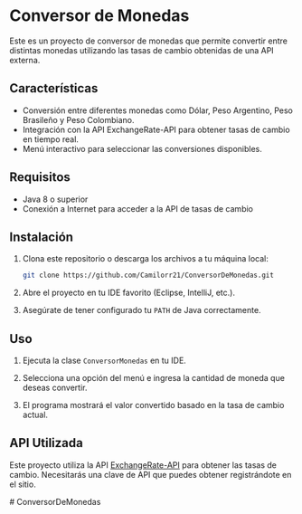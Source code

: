 # Conversor de Monedas

Este es un proyecto de conversor de monedas que permite convertir entre distintas monedas utilizando las tasas de cambio obtenidas de una API externa.

## Características

- Conversión entre diferentes monedas como Dólar, Peso Argentino, Peso Brasileño y Peso Colombiano.
- Integración con la API ExchangeRate-API para obtener tasas de cambio en tiempo real.
- Menú interactivo para seleccionar las conversiones disponibles.

## Requisitos

- Java 8 o superior
- Conexión a Internet para acceder a la API de tasas de cambio

## Instalación

1. Clona este repositorio o descarga los archivos a tu máquina local:

    ```bash
    git clone https://github.com/Camilorr21/ConversorDeMonedas.git
    ```

2. Abre el proyecto en tu IDE favorito (Eclipse, IntelliJ, etc.).
3. Asegúrate de tener configurado tu `PATH` de Java correctamente.

## Uso

1. Ejecuta la clase `ConversorMonedas` en tu IDE.

2. Selecciona una opción del menú e ingresa la cantidad de moneda que deseas convertir.

3. El programa mostrará el valor convertido basado en la tasa de cambio actual.

## API Utilizada

Este proyecto utiliza la API [ExchangeRate-API](https://www.exchangerate-api.com/) para obtener las tasas de cambio. Necesitarás una clave de API que puedes obtener registrándote en el sitio.


#   C o n v e r s o r D e M o n e d a s  
 